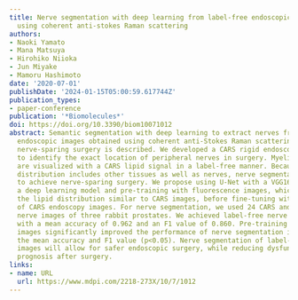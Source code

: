 ```yaml
---
title: Nerve segmentation with deep learning from label-free endoscopic images obtained
  using coherent anti-stokes Raman scattering
authors:
- Naoki Yamato
- Mana Matsuya
- Hirohiko Niioka
- Jun Miyake
- Mamoru Hashimoto
date: '2020-07-01'
publishDate: '2024-01-15T05:00:59.617744Z'
publication_types:
- paper-conference
publication: '*Biomolecules*'
doi: https://doi.org/10.3390/biom10071012
abstract: Semantic segmentation with deep learning to extract nerves from label-free
  endoscopic images obtained using coherent anti-Stokes Raman scattering (CARS) for
  nerve-sparing surgery is described. We developed a CARS rigid endoscope in order
  to identify the exact location of peripheral nerves in surgery. Myelinated nerves
  are visualized with a CARS lipid signal in a label-free manner. Because the lipid
  distribution includes other tissues as well as nerves, nerve segmentation is required
  to achieve nerve-sparing surgery. We propose using U-Net with a VGG16 encoder as
  a deep learning model and pre-training with fluorescence images, which visualize
  the lipid distribution similar to CARS images, before fine-tuning with a small dataset
  of CARS endoscopy images. For nerve segmentation, we used 24 CARS and 1,818 fluorescence
  nerve images of three rabbit prostates. We achieved label-free nerve segmentation
  with a mean accuracy of 0.962 and an F1 value of 0.860. Pre-training on fluorescence
  images significantly improved the performance of nerve segmentation in terms of
  the mean accuracy and F1 value (p<0.05). Nerve segmentation of label-free endoscopic
  images will allow for safer endoscopic surgery, while reducing dysfunction and improving
  prognosis after surgery.
links:
- name: URL
  url: https://www.mdpi.com/2218-273X/10/7/1012
---
```

